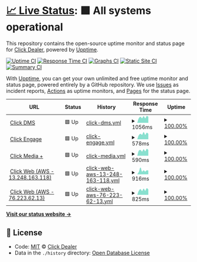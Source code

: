 # [📈 Live Status](https://clickdealer.github.io/upptime): <!--live status--> **🟩 All systems operational**

This repository contains the open-source uptime monitor and status page for [Click Dealer](https://clickdealer.co.uk), powered by [Upptime](https://github.com/upptime/upptime).

[![Uptime CI](https://github.com/koj-co/upptime/workflows/Uptime%20CI/badge.svg)](https://github.com/koj-co/upptime/actions?query=workflow%3A%22Uptime+CI%22)
[![Response Time CI](https://github.com/koj-co/upptime/workflows/Response%20Time%20CI/badge.svg)](https://github.com/koj-co/upptime/actions?query=workflow%3A%22Response+Time+CI%22)
[![Graphs CI](https://github.com/koj-co/upptime/workflows/Graphs%20CI/badge.svg)](https://github.com/koj-co/upptime/actions?query=workflow%3A%22Graphs+CI%22)
[![Static Site CI](https://github.com/koj-co/upptime/workflows/Static%20Site%20CI/badge.svg)](https://github.com/koj-co/upptime/actions?query=workflow%3A%22Static+Site+CI%22)
[![Summary CI](https://github.com/koj-co/upptime/workflows/Summary%20CI/badge.svg)](https://github.com/koj-co/upptime/actions?query=workflow%3A%22Summary+CI%22)

With [Upptime](https://upptime.js.org), you can get your own unlimited and free uptime monitor and status page, powered entirely by a GitHub repository. We use [Issues](https://github.com/clickdealer/upptime/issues) as incident reports, [Actions](https://github.com/clickdealer/upptime/actions) as uptime monitors, and [Pages](https://clickdealer.github.io/upptime) for the status page.

<!--start: status pages-->
<!-- This summary is generated by Upptime (https://github.com/upptime/upptime) -->
<!-- Do not edit this manually, your changes will be overwritten -->
<!-- prettier-ignore -->
| URL | Status | History | Response Time | Uptime |
| --- | ------ | ------- | ------------- | ------ |
| <img alt="" src="https://favicons.githubusercontent.com/myclickdealer.co.uk" height="13"> [Click DMS](https://myclickdealer.co.uk) | 🟩 Up | [click-dms.yml](https://github.com/clickdealer/upptime/commits/HEAD/history/click-dms.yml) | <details><summary><img alt="Response time graph" src="./graphs/click-dms/response-time-week.png" height="20"> 1056ms</summary><br><a href="https://clickdealer.github.io/upptime/history/click-dms"><img alt="Response time 931" src="https://img.shields.io/endpoint?url=https%3A%2F%2Fraw.githubusercontent.com%2Fclickdealer%2Fupptime%2FHEAD%2Fapi%2Fclick-dms%2Fresponse-time.json"></a><br><a href="https://clickdealer.github.io/upptime/history/click-dms"><img alt="24-hour response time 1142" src="https://img.shields.io/endpoint?url=https%3A%2F%2Fraw.githubusercontent.com%2Fclickdealer%2Fupptime%2FHEAD%2Fapi%2Fclick-dms%2Fresponse-time-day.json"></a><br><a href="https://clickdealer.github.io/upptime/history/click-dms"><img alt="7-day response time 1056" src="https://img.shields.io/endpoint?url=https%3A%2F%2Fraw.githubusercontent.com%2Fclickdealer%2Fupptime%2FHEAD%2Fapi%2Fclick-dms%2Fresponse-time-week.json"></a><br><a href="https://clickdealer.github.io/upptime/history/click-dms"><img alt="30-day response time 964" src="https://img.shields.io/endpoint?url=https%3A%2F%2Fraw.githubusercontent.com%2Fclickdealer%2Fupptime%2FHEAD%2Fapi%2Fclick-dms%2Fresponse-time-month.json"></a><br><a href="https://clickdealer.github.io/upptime/history/click-dms"><img alt="1-year response time 931" src="https://img.shields.io/endpoint?url=https%3A%2F%2Fraw.githubusercontent.com%2Fclickdealer%2Fupptime%2FHEAD%2Fapi%2Fclick-dms%2Fresponse-time-year.json"></a></details> | <details><summary><a href="https://clickdealer.github.io/upptime/history/click-dms">100.00%</a></summary><a href="https://clickdealer.github.io/upptime/history/click-dms"><img alt="All-time uptime 99.09%" src="https://img.shields.io/endpoint?url=https%3A%2F%2Fraw.githubusercontent.com%2Fclickdealer%2Fupptime%2FHEAD%2Fapi%2Fclick-dms%2Fuptime.json"></a><br><a href="https://clickdealer.github.io/upptime/history/click-dms"><img alt="24-hour uptime 100.00%" src="https://img.shields.io/endpoint?url=https%3A%2F%2Fraw.githubusercontent.com%2Fclickdealer%2Fupptime%2FHEAD%2Fapi%2Fclick-dms%2Fuptime-day.json"></a><br><a href="https://clickdealer.github.io/upptime/history/click-dms"><img alt="7-day uptime 100.00%" src="https://img.shields.io/endpoint?url=https%3A%2F%2Fraw.githubusercontent.com%2Fclickdealer%2Fupptime%2FHEAD%2Fapi%2Fclick-dms%2Fuptime-week.json"></a><br><a href="https://clickdealer.github.io/upptime/history/click-dms"><img alt="30-day uptime 100.00%" src="https://img.shields.io/endpoint?url=https%3A%2F%2Fraw.githubusercontent.com%2Fclickdealer%2Fupptime%2FHEAD%2Fapi%2Fclick-dms%2Fuptime-month.json"></a><br><a href="https://clickdealer.github.io/upptime/history/click-dms"><img alt="1-year uptime 99.09%" src="https://img.shields.io/endpoint?url=https%3A%2F%2Fraw.githubusercontent.com%2Fclickdealer%2Fupptime%2FHEAD%2Fapi%2Fclick-dms%2Fuptime-year.json"></a></details>
| <img alt="" src="https://favicons.githubusercontent.com/example.click-engage.co.uk" height="13"> [Click Engage](https://example.click-engage.co.uk) | 🟩 Up | [click-engage.yml](https://github.com/clickdealer/upptime/commits/HEAD/history/click-engage.yml) | <details><summary><img alt="Response time graph" src="./graphs/click-engage/response-time-week.png" height="20"> 578ms</summary><br><a href="https://clickdealer.github.io/upptime/history/click-engage"><img alt="Response time 629" src="https://img.shields.io/endpoint?url=https%3A%2F%2Fraw.githubusercontent.com%2Fclickdealer%2Fupptime%2FHEAD%2Fapi%2Fclick-engage%2Fresponse-time.json"></a><br><a href="https://clickdealer.github.io/upptime/history/click-engage"><img alt="24-hour response time 591" src="https://img.shields.io/endpoint?url=https%3A%2F%2Fraw.githubusercontent.com%2Fclickdealer%2Fupptime%2FHEAD%2Fapi%2Fclick-engage%2Fresponse-time-day.json"></a><br><a href="https://clickdealer.github.io/upptime/history/click-engage"><img alt="7-day response time 578" src="https://img.shields.io/endpoint?url=https%3A%2F%2Fraw.githubusercontent.com%2Fclickdealer%2Fupptime%2FHEAD%2Fapi%2Fclick-engage%2Fresponse-time-week.json"></a><br><a href="https://clickdealer.github.io/upptime/history/click-engage"><img alt="30-day response time 534" src="https://img.shields.io/endpoint?url=https%3A%2F%2Fraw.githubusercontent.com%2Fclickdealer%2Fupptime%2FHEAD%2Fapi%2Fclick-engage%2Fresponse-time-month.json"></a><br><a href="https://clickdealer.github.io/upptime/history/click-engage"><img alt="1-year response time 629" src="https://img.shields.io/endpoint?url=https%3A%2F%2Fraw.githubusercontent.com%2Fclickdealer%2Fupptime%2FHEAD%2Fapi%2Fclick-engage%2Fresponse-time-year.json"></a></details> | <details><summary><a href="https://clickdealer.github.io/upptime/history/click-engage">100.00%</a></summary><a href="https://clickdealer.github.io/upptime/history/click-engage"><img alt="All-time uptime 98.99%" src="https://img.shields.io/endpoint?url=https%3A%2F%2Fraw.githubusercontent.com%2Fclickdealer%2Fupptime%2FHEAD%2Fapi%2Fclick-engage%2Fuptime.json"></a><br><a href="https://clickdealer.github.io/upptime/history/click-engage"><img alt="24-hour uptime 100.00%" src="https://img.shields.io/endpoint?url=https%3A%2F%2Fraw.githubusercontent.com%2Fclickdealer%2Fupptime%2FHEAD%2Fapi%2Fclick-engage%2Fuptime-day.json"></a><br><a href="https://clickdealer.github.io/upptime/history/click-engage"><img alt="7-day uptime 100.00%" src="https://img.shields.io/endpoint?url=https%3A%2F%2Fraw.githubusercontent.com%2Fclickdealer%2Fupptime%2FHEAD%2Fapi%2Fclick-engage%2Fuptime-week.json"></a><br><a href="https://clickdealer.github.io/upptime/history/click-engage"><img alt="30-day uptime 100.00%" src="https://img.shields.io/endpoint?url=https%3A%2F%2Fraw.githubusercontent.com%2Fclickdealer%2Fupptime%2FHEAD%2Fapi%2Fclick-engage%2Fuptime-month.json"></a><br><a href="https://clickdealer.github.io/upptime/history/click-engage"><img alt="1-year uptime 98.99%" src="https://img.shields.io/endpoint?url=https%3A%2F%2Fraw.githubusercontent.com%2Fclickdealer%2Fupptime%2FHEAD%2Fapi%2Fclick-engage%2Fuptime-year.json"></a></details>
| <img alt="" src="https://favicons.githubusercontent.com/api.myclickdealer.co.uk" height="13"> [Click Media +](https://api.myclickdealer.co.uk) | 🟩 Up | [click-media.yml](https://github.com/clickdealer/upptime/commits/HEAD/history/click-media.yml) | <details><summary><img alt="Response time graph" src="./graphs/click-media/response-time-week.png" height="20"> 590ms</summary><br><a href="https://clickdealer.github.io/upptime/history/click-media"><img alt="Response time 605" src="https://img.shields.io/endpoint?url=https%3A%2F%2Fraw.githubusercontent.com%2Fclickdealer%2Fupptime%2FHEAD%2Fapi%2Fclick-media%2Fresponse-time.json"></a><br><a href="https://clickdealer.github.io/upptime/history/click-media"><img alt="24-hour response time 620" src="https://img.shields.io/endpoint?url=https%3A%2F%2Fraw.githubusercontent.com%2Fclickdealer%2Fupptime%2FHEAD%2Fapi%2Fclick-media%2Fresponse-time-day.json"></a><br><a href="https://clickdealer.github.io/upptime/history/click-media"><img alt="7-day response time 590" src="https://img.shields.io/endpoint?url=https%3A%2F%2Fraw.githubusercontent.com%2Fclickdealer%2Fupptime%2FHEAD%2Fapi%2Fclick-media%2Fresponse-time-week.json"></a><br><a href="https://clickdealer.github.io/upptime/history/click-media"><img alt="30-day response time 510" src="https://img.shields.io/endpoint?url=https%3A%2F%2Fraw.githubusercontent.com%2Fclickdealer%2Fupptime%2FHEAD%2Fapi%2Fclick-media%2Fresponse-time-month.json"></a><br><a href="https://clickdealer.github.io/upptime/history/click-media"><img alt="1-year response time 605" src="https://img.shields.io/endpoint?url=https%3A%2F%2Fraw.githubusercontent.com%2Fclickdealer%2Fupptime%2FHEAD%2Fapi%2Fclick-media%2Fresponse-time-year.json"></a></details> | <details><summary><a href="https://clickdealer.github.io/upptime/history/click-media">100.00%</a></summary><a href="https://clickdealer.github.io/upptime/history/click-media"><img alt="All-time uptime 99.04%" src="https://img.shields.io/endpoint?url=https%3A%2F%2Fraw.githubusercontent.com%2Fclickdealer%2Fupptime%2FHEAD%2Fapi%2Fclick-media%2Fuptime.json"></a><br><a href="https://clickdealer.github.io/upptime/history/click-media"><img alt="24-hour uptime 100.00%" src="https://img.shields.io/endpoint?url=https%3A%2F%2Fraw.githubusercontent.com%2Fclickdealer%2Fupptime%2FHEAD%2Fapi%2Fclick-media%2Fuptime-day.json"></a><br><a href="https://clickdealer.github.io/upptime/history/click-media"><img alt="7-day uptime 100.00%" src="https://img.shields.io/endpoint?url=https%3A%2F%2Fraw.githubusercontent.com%2Fclickdealer%2Fupptime%2FHEAD%2Fapi%2Fclick-media%2Fuptime-week.json"></a><br><a href="https://clickdealer.github.io/upptime/history/click-media"><img alt="30-day uptime 100.00%" src="https://img.shields.io/endpoint?url=https%3A%2F%2Fraw.githubusercontent.com%2Fclickdealer%2Fupptime%2FHEAD%2Fapi%2Fclick-media%2Fuptime-month.json"></a><br><a href="https://clickdealer.github.io/upptime/history/click-media"><img alt="1-year uptime 99.04%" src="https://img.shields.io/endpoint?url=https%3A%2F%2Fraw.githubusercontent.com%2Fclickdealer%2Fupptime%2FHEAD%2Fapi%2Fclick-media%2Fuptime-year.json"></a></details>
| <img alt="" src="https://favicons.githubusercontent.com/13.248.163.118" height="13"> [Click Web (AWS - 13.248.163.118)](https://13.248.163.118) | 🟩 Up | [click-web-aws-13-248-163-118.yml](https://github.com/clickdealer/upptime/commits/HEAD/history/click-web-aws-13-248-163-118.yml) | <details><summary><img alt="Response time graph" src="./graphs/click-web-aws-13-248-163-118/response-time-week.png" height="20"> 916ms</summary><br><a href="https://clickdealer.github.io/upptime/history/click-web-aws-13-248-163-118"><img alt="Response time 790" src="https://img.shields.io/endpoint?url=https%3A%2F%2Fraw.githubusercontent.com%2Fclickdealer%2Fupptime%2FHEAD%2Fapi%2Fclick-web-aws-13-248-163-118%2Fresponse-time.json"></a><br><a href="https://clickdealer.github.io/upptime/history/click-web-aws-13-248-163-118"><img alt="24-hour response time 912" src="https://img.shields.io/endpoint?url=https%3A%2F%2Fraw.githubusercontent.com%2Fclickdealer%2Fupptime%2FHEAD%2Fapi%2Fclick-web-aws-13-248-163-118%2Fresponse-time-day.json"></a><br><a href="https://clickdealer.github.io/upptime/history/click-web-aws-13-248-163-118"><img alt="7-day response time 916" src="https://img.shields.io/endpoint?url=https%3A%2F%2Fraw.githubusercontent.com%2Fclickdealer%2Fupptime%2FHEAD%2Fapi%2Fclick-web-aws-13-248-163-118%2Fresponse-time-week.json"></a><br><a href="https://clickdealer.github.io/upptime/history/click-web-aws-13-248-163-118"><img alt="30-day response time 856" src="https://img.shields.io/endpoint?url=https%3A%2F%2Fraw.githubusercontent.com%2Fclickdealer%2Fupptime%2FHEAD%2Fapi%2Fclick-web-aws-13-248-163-118%2Fresponse-time-month.json"></a><br><a href="https://clickdealer.github.io/upptime/history/click-web-aws-13-248-163-118"><img alt="1-year response time 790" src="https://img.shields.io/endpoint?url=https%3A%2F%2Fraw.githubusercontent.com%2Fclickdealer%2Fupptime%2FHEAD%2Fapi%2Fclick-web-aws-13-248-163-118%2Fresponse-time-year.json"></a></details> | <details><summary><a href="https://clickdealer.github.io/upptime/history/click-web-aws-13-248-163-118">100.00%</a></summary><a href="https://clickdealer.github.io/upptime/history/click-web-aws-13-248-163-118"><img alt="All-time uptime 99.01%" src="https://img.shields.io/endpoint?url=https%3A%2F%2Fraw.githubusercontent.com%2Fclickdealer%2Fupptime%2FHEAD%2Fapi%2Fclick-web-aws-13-248-163-118%2Fuptime.json"></a><br><a href="https://clickdealer.github.io/upptime/history/click-web-aws-13-248-163-118"><img alt="24-hour uptime 100.00%" src="https://img.shields.io/endpoint?url=https%3A%2F%2Fraw.githubusercontent.com%2Fclickdealer%2Fupptime%2FHEAD%2Fapi%2Fclick-web-aws-13-248-163-118%2Fuptime-day.json"></a><br><a href="https://clickdealer.github.io/upptime/history/click-web-aws-13-248-163-118"><img alt="7-day uptime 100.00%" src="https://img.shields.io/endpoint?url=https%3A%2F%2Fraw.githubusercontent.com%2Fclickdealer%2Fupptime%2FHEAD%2Fapi%2Fclick-web-aws-13-248-163-118%2Fuptime-week.json"></a><br><a href="https://clickdealer.github.io/upptime/history/click-web-aws-13-248-163-118"><img alt="30-day uptime 100.00%" src="https://img.shields.io/endpoint?url=https%3A%2F%2Fraw.githubusercontent.com%2Fclickdealer%2Fupptime%2FHEAD%2Fapi%2Fclick-web-aws-13-248-163-118%2Fuptime-month.json"></a><br><a href="https://clickdealer.github.io/upptime/history/click-web-aws-13-248-163-118"><img alt="1-year uptime 99.01%" src="https://img.shields.io/endpoint?url=https%3A%2F%2Fraw.githubusercontent.com%2Fclickdealer%2Fupptime%2FHEAD%2Fapi%2Fclick-web-aws-13-248-163-118%2Fuptime-year.json"></a></details>
| <img alt="" src="https://favicons.githubusercontent.com/76.223.62.13" height="13"> [Click Web (AWS - 76.223.62.13)](https://76.223.62.13) | 🟩 Up | [click-web-aws-76-223-62-13.yml](https://github.com/clickdealer/upptime/commits/HEAD/history/click-web-aws-76-223-62-13.yml) | <details><summary><img alt="Response time graph" src="./graphs/click-web-aws-76-223-62-13/response-time-week.png" height="20"> 825ms</summary><br><a href="https://clickdealer.github.io/upptime/history/click-web-aws-76-223-62-13"><img alt="Response time 756" src="https://img.shields.io/endpoint?url=https%3A%2F%2Fraw.githubusercontent.com%2Fclickdealer%2Fupptime%2FHEAD%2Fapi%2Fclick-web-aws-76-223-62-13%2Fresponse-time.json"></a><br><a href="https://clickdealer.github.io/upptime/history/click-web-aws-76-223-62-13"><img alt="24-hour response time 866" src="https://img.shields.io/endpoint?url=https%3A%2F%2Fraw.githubusercontent.com%2Fclickdealer%2Fupptime%2FHEAD%2Fapi%2Fclick-web-aws-76-223-62-13%2Fresponse-time-day.json"></a><br><a href="https://clickdealer.github.io/upptime/history/click-web-aws-76-223-62-13"><img alt="7-day response time 825" src="https://img.shields.io/endpoint?url=https%3A%2F%2Fraw.githubusercontent.com%2Fclickdealer%2Fupptime%2FHEAD%2Fapi%2Fclick-web-aws-76-223-62-13%2Fresponse-time-week.json"></a><br><a href="https://clickdealer.github.io/upptime/history/click-web-aws-76-223-62-13"><img alt="30-day response time 761" src="https://img.shields.io/endpoint?url=https%3A%2F%2Fraw.githubusercontent.com%2Fclickdealer%2Fupptime%2FHEAD%2Fapi%2Fclick-web-aws-76-223-62-13%2Fresponse-time-month.json"></a><br><a href="https://clickdealer.github.io/upptime/history/click-web-aws-76-223-62-13"><img alt="1-year response time 756" src="https://img.shields.io/endpoint?url=https%3A%2F%2Fraw.githubusercontent.com%2Fclickdealer%2Fupptime%2FHEAD%2Fapi%2Fclick-web-aws-76-223-62-13%2Fresponse-time-year.json"></a></details> | <details><summary><a href="https://clickdealer.github.io/upptime/history/click-web-aws-76-223-62-13">100.00%</a></summary><a href="https://clickdealer.github.io/upptime/history/click-web-aws-76-223-62-13"><img alt="All-time uptime 99.03%" src="https://img.shields.io/endpoint?url=https%3A%2F%2Fraw.githubusercontent.com%2Fclickdealer%2Fupptime%2FHEAD%2Fapi%2Fclick-web-aws-76-223-62-13%2Fuptime.json"></a><br><a href="https://clickdealer.github.io/upptime/history/click-web-aws-76-223-62-13"><img alt="24-hour uptime 100.00%" src="https://img.shields.io/endpoint?url=https%3A%2F%2Fraw.githubusercontent.com%2Fclickdealer%2Fupptime%2FHEAD%2Fapi%2Fclick-web-aws-76-223-62-13%2Fuptime-day.json"></a><br><a href="https://clickdealer.github.io/upptime/history/click-web-aws-76-223-62-13"><img alt="7-day uptime 100.00%" src="https://img.shields.io/endpoint?url=https%3A%2F%2Fraw.githubusercontent.com%2Fclickdealer%2Fupptime%2FHEAD%2Fapi%2Fclick-web-aws-76-223-62-13%2Fuptime-week.json"></a><br><a href="https://clickdealer.github.io/upptime/history/click-web-aws-76-223-62-13"><img alt="30-day uptime 100.00%" src="https://img.shields.io/endpoint?url=https%3A%2F%2Fraw.githubusercontent.com%2Fclickdealer%2Fupptime%2FHEAD%2Fapi%2Fclick-web-aws-76-223-62-13%2Fuptime-month.json"></a><br><a href="https://clickdealer.github.io/upptime/history/click-web-aws-76-223-62-13"><img alt="1-year uptime 99.03%" src="https://img.shields.io/endpoint?url=https%3A%2F%2Fraw.githubusercontent.com%2Fclickdealer%2Fupptime%2FHEAD%2Fapi%2Fclick-web-aws-76-223-62-13%2Fuptime-year.json"></a></details>

<!--end: status pages-->

[**Visit our status website →**](https://clickdealer.github.io/upptime)

## 📄 License

- Code: [MIT](./LICENSE) © [Click Dealer](https://clickdealer.co.uk)
- Data in the `./history` directory: [Open Database License](https://opendatacommons.org/licenses/odbl/1-0/)
